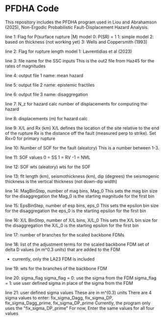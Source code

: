 # PFDHA Code

This repository includes the PFDHA program used in Liou and Abrahamson (2025), Non-Ergodic Probabilistic Fault-Displacement Hazard
Analysis.

line 1: Flag for P(surface rupture |M) model
0: P(SR) = 1
1: simple model
2: based on thickness (not working yet)
3: Wells and Coppersmith (1993)

line 2: Flag for rupture length model
1: Lavrentidias et al (2023)

line 3: file name for the SSC inputs
This is the out2 file from Haz45 for the rates of magnitudes

line 4: output file 1 name: mean hazard

line 5: output file 2 name: epistemic fractiles

line 6: output file 3 name: disaggregation

line 7: N_z for hazard calc
number of displacements for computing the hazard

line 8: displacements (m) for hazard calc

line 9: X/L and Rx (km)
X/L defines the location of the site relative to the end of the rupture
Rx is the distance off the fault (measured perp to strike).
Set Rx=0 for primary rupture

line 10: Number of SOF for the fault (aleatory)
This is a number between 1-3.

line 11: SOF values
0 = SS
1 = RV
-1 = NML

line 12: SOF wts (aleatory)
wts for the SOF

line 13: flt length (km), seismothickness (km), dip (degrees)
the seismogenic thickness is the vertical thickness (not down-dip width)

line 14: MagBinStep, number of mag bins, Mag_0
This sets the mag bin size for the disaggregation
the Mag_0 is the starting magnitude for the first bin

line 15: EpsBinStep, number of esp bins, eps_0
This sets the epsilon bin size for the disaggregation
the eps_0 is the starting epsilon for the first bin

line 16: X/L BinStep, number of X/L bins, X/L_0
This sets the X/L bin size for the disaggregation
the X/L_0 is the starting epsilon for the first bin

line 17: number of branches for the scaled backbone FDMs

line 18: list of the adjustment terms for the scaled backbone FDM
set of delta D values (in m^0.3 units) that are added to the FDM
- currently, only the LA23 FDM is included
  
line 19: wts for the branches of the backbone FDM

line 20: sigma_flag
sigma_flag = 0: use the sigma from the FDM
sigma_flag = 1: use user defined sigma in place of the sigma from the FDM

line 21: user defined sigma values
These are in m^(0.3) units
There are 4 sigma values to enter: fix_sigma_Dagg, fix_sigma_DP,
fix_sigma_Dagg_prime, fix_sigma_DP_prime
Currently, the program only uses the &quot;fix_sigma_DP_prime&quot;
For now, Enter the same values for all four values
